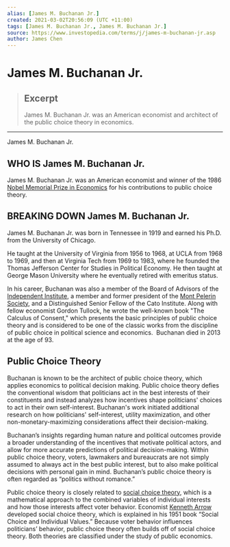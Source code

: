 ```yaml
---
alias: [James M. Buchanan Jr.]
created: 2021-03-02T20:56:09 (UTC +11:00)
tags: [James M. Buchanan Jr., James M. Buchanan Jr.]
source: https://www.investopedia.com/terms/j/james-m-buchanan-jr.asp
author: James Chen
---
```


# James M. Buchanan Jr.

> ## Excerpt
> James M. Buchanan Jr. was an American economist and architect of the public choice theory in economics.

---

James M. Buchanan Jr.
## WHO IS James M. Buchanan Jr.

James M. Buchanan Jr. was an American economist and winner of the 1986 [Nobel Memorial Prize in Economics](https://www.investopedia.com/terms/n/nobel-memorial-prize-in-economic-sciences.asp) for his contributions to public choice theory.

## BREAKING DOWN James M. Buchanan Jr.

James M. Buchanan Jr. was born in Tennessee in 1919 and earned his Ph.D. from the University of Chicago.

He taught at the University of Virginia from 1956 to 1968, at UCLA from 1968 to 1969, and then at Virginia Tech from 1969 to 1983, where he founded the Thomas Jefferson Center for Studies in Political Economy. He then taught at George Mason University where he eventually retired with emeritus status.

In his career, Buchanan was also a member of the Board of Advisors of the [Independent Institute](http://www.independent.org/), a member and former president of the [Mont Pelerin Society](https://www.investopedia.com/terms/mont-pelerin-society.asp), and a Distinguished Senior Fellow of the Cato Institute. Along with fellow economist Gordon Tullock, he wrote the well-known book "The Calculus of Consent," which presents the basic principles of public choice theory and is considered to be one of the classic works from the discipline of public choice in political science and economics.  Buchanan died in 2013 at the age of 93.

## Public Choice Theory

Buchanan is known to be the architect of public choice theory, which applies economics to political decision making. Public choice theory defies the conventional wisdom that politicians act in the best interests of their constituents and instead analyzes how incentives shape politicians' choices to act in their own self-interest. Buchanan's work initiated additional research on how politicians' self-interest, utility maximization, and other non-monetary-maximizing considerations affect their decision-making.

Buchanan’s insights regarding human nature and political outcomes provide a broader understanding of the incentives that motivate political actors, and allow for more accurate predictions of political decision-making. Within public choice theory, voters, lawmakers and bureaucrats are not simply assumed to always act in the best public interest, but to also make political decisions with personal gain in mind. Buchanan’s public choice theory is often regarded as “politics without romance.”

Public choice theory is closely related to [social choice theory](https://www.investopedia.com/terms/s/social-choice-theory.asp), which is a mathematical approach to the combined variables of individual interests and how those interests affect voter behavior. Economist [Kenneth Arrow](https://www.investopedia.com/terms/k/kenneth-arrow.asp) developed social choice theory, which is explained in his 1951 book “Social Choice and Individual Values.” Because voter behavior influences politicians’ behavior, public choice theory often builds off of social choice theory. Both theories are classified under the study of public economics.
